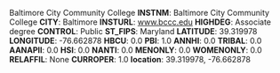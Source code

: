 
Baltimore City Community College
**INSTNM**: Baltimore City Community College 
**CITY**: Baltimore 
**INSTURL**: www.bccc.edu 
**HIGHDEG**: Associate degree 
**CONTROL**: Public 
**ST_FIPS**: Maryland 
**LATITUDE**: 39.319978 
**LONGITUDE**: -76.662878 
**HBCU**: 0.0 
**PBI**: 1.0 
**ANNHI**: 0.0 
**TRIBAL**: 0.0 
**AANAPII**: 0.0 
**HSI**: 0.0 
**NANTI**: 0.0 
**MENONLY**: 0.0 
**WOMENONLY**: 0.0 
**RELAFFIL**: None 
**CURROPER**: 1.0 
**location**: 39.319978, -76.662878 